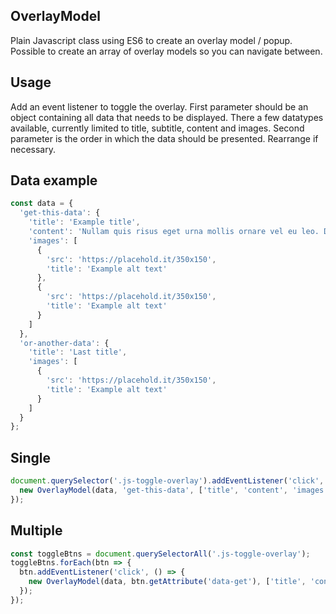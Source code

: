 ## OverlayModel

Plain Javascript class using ES6 to create an overlay model / popup. Possible to create an array of overlay models so you can navigate between.

## Usage

Add an event listener to toggle the overlay.
First parameter should be an object containing all data that needs to be displayed.
There a few datatypes available, currently limited to title, subtitle, content and images.
Second parameter is the order in which the data should be presented. Rearrange if necessary.

## Data example

```javascript
const data = {
  'get-this-data': {
    'title': 'Example title',
    'content': 'Nullam quis risus eget urna mollis ornare vel eu leo. Donec ullamcorper nulla non metus auctor fringilla.',
    'images': [
      {
        'src': 'https://placehold.it/350x150',
        'title': 'Example alt text'
      },
      {
        'src': 'https://placehold.it/350x150',
        'title': 'Example alt text'
      }
    ]
  },
  'or-another-data': {
    'title': 'Last title',
    'images': [
      {
        'src': 'https://placehold.it/350x150',
        'title': 'Example alt text'
      }
    ]
  }
};
```

## Single

```javascript
document.querySelector('.js-toggle-overlay').addEventListener('click', () => {
  new OverlayModel(data, 'get-this-data', ['title', 'content', 'images']);
});
```

## Multiple

```javascript
const toggleBtns = document.querySelectorAll('.js-toggle-overlay');
toggleBtns.forEach(btn => {
  btn.addEventListener('click', () => {
    new OverlayModel(data, btn.getAttribute('data-get'), ['title', 'content', 'images']);
  });
});
```
